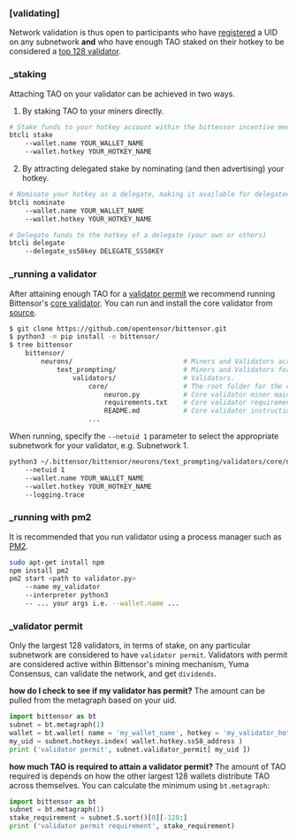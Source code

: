 
### [validating]

Network validation is thus open to participants who have [registered](subnetworks/registration) a UID on any subnetwork **and** who have enough TAO staked on their hotkey to be considered a [top 128 validator](validating/validator-permit).

### _staking

Attaching TAO on your validator can be achieved in two ways.
1. By staking TAO to your miners directly.
```bash dark
# Stake funds to your hotkey account within the bittensor incentive mechanism.
btcli stake
    --wallet.name YOUR_WALLET_NAME
    --wallet.hotkey YOUR_HOTKEY_NAME
```
2. By attracting delegated stake by nominating (and then advertising) your hotkey.
```bash dark
# Nominate your hotkey as a delegate, making it available for delegated stake.
btcli nominate
    --wallet.name YOUR_WALLET_NAME
    --wallet.hotkey YOUR_HOTKEY_NAME

# Delegate funds to the hotkey of a delegate (your own or others)
btcli delegate
    --delegate_ss58key DELEGATE_SS58KEY
```
### _running a validator

After attaining enough TAO for a [validator permit](validating/validator-permit) we recommend running Bittensor's [core validator](https://github.com/opentensor/bittensor/tree/text_prompting/neurons/text/prompting/validators). You can run and install the core validator from [source](https://github.com/opentensor/bittensor.git).
```bash dark
$ git clone https://github.com/opentensor/bittensor.git
$ python3 -m pip install -e bittensor/
$ tree bittensor
    bittensor/
        neurons/                            # Miners and Validators across all subnetworks.
            text_prompting/                 # Miners and Validators for the text_prompting subnetwork.
                validators/                 # Validators.
                    core/                   # The root folder for the core validator.
                        neuron.py           # Core validator miner main script.
                        requirements.txt    # Core validator requirements.
                        README.md           # Core validator instructions.
                    ...
```
When running, specify the `--netuid 1` parameter to select the appropriate subnetwork for your validator, e.g. Subnetwork 1.
```bash dark title=neurons/text_prompting/validators/core link=https://github.com/opentensor/bittensor/tree/text_prompting/neurons/text/prompting/validators/core
python3 ~/.bittensor/bittensor/neurons/text_prompting/validators/core/neuron.py
    --netuid 1
    --wallet.name YOUR_WALLET_NAME
    --wallet.hotkey YOUR_HOTKEY_NAME
    --logging.trace
```

### _running with pm2
It is recommended that you run validator using a process manager such as [PM2](https://pm2.io/).
```bash dark
sudo apt-get install npm
npm install pm2
pm2 start <path to validator.py>
    --name my_validator
    --interpreter python3
    -- ... your args i.e. --wallet.name ...
```

### _validator permit

Only the largest 128 validators, in terms of stake, on any particular subnetwork are considered to have `validator permit`. Validators with permit are considered active within Bittensor's mining mechanism, Yuma Consensus, can validate the network, and get `dividends`.

**how do I check to see if my validator has permit?**
The amount can be pulled from the metagraph based on your uid.
```python numbered dark
import bittensor as bt
subnet = bt.metagraph(1)
wallet = bt.wallet( name = 'my_wallet_name', hotkey = 'my_validator_hotkey_name' )
my_uid = subnet.hotkeys.index( wallet.hotkey.ss58_address )
print ('validator permit', subnet.validator_permit[ my_uid ])
```
**how much TAO is required to attain a validator permit?**
The amount of TAO required is depends on how the other largest 128 wallets distribute TAO across themselves. You can calculate the minimum using `bt.metagraph`:
```python numbered dark
import bittensor as bt
subnet = bt.metagraph(1)
stake_requirement = subnet.S.sort()[0][-128:]
print ('validator permit requirement', stake_requirement)
```
